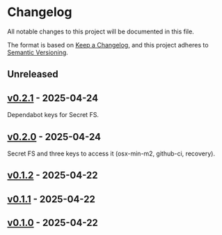 # Changelog

All notable changes to this project will be documented in this file.

The format is based on [Keep a Changelog](https://keepachangelog.com/en/1.0.0/),
and this project adheres to [Semantic Versioning](https://semver.org/spec/v2.0.0.html).

## Unreleased

## [v0.2.1](https://github.com/mingaleg/mingaleg_lib/releases/tag/v0.2.1) - 2025-04-24
Dependabot keys for Secret FS.

## [v0.2.0](https://github.com/mingaleg/mingaleg_lib/releases/tag/v0.2.0) - 2025-04-24
Secret FS and three keys to access it (osx-min-m2, github-ci, recovery).

## [v0.1.2](https://github.com/mingaleg/mingaleg_lib/releases/tag/v0.1.2) - 2025-04-22

## [v0.1.1](https://github.com/mingaleg/mingaleg_lib/releases/tag/v0.1.1) - 2025-04-22

## [v0.1.0](https://github.com/mingaleg/mingaleg_lib/releases/tag/v0.1.0) - 2025-04-22
